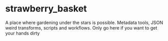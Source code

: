 # strawberry_basket
A place where gardening under the stars is possible. Metadata tools, JSON weird transforms, scripts and workflows. Only go here if you want to get your hands dirty
